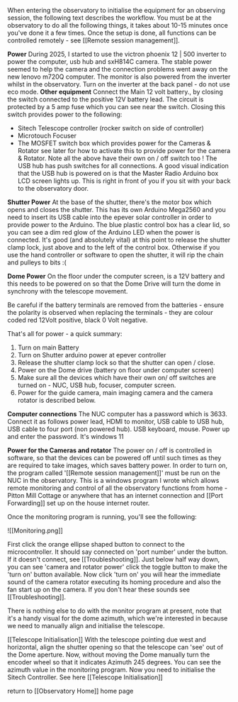 When entering the observatory to initialise the equipment for an observing session, the following text describes the workflow. You must be at the observatory to do all the following things, it takes about 10-15 minutes once you've done it a few times. Once the setup is done, all functions can be controlled remotely - see [[Remote session management]].

**Power**
During 2025, I started to use the victron phoenix 12 | 500 inverter to power the computer, usb hub and sxH814C camera. The stable power seemed to help the camera and the connection problems went away on the new lenovo m720Q computer. The monitor is also powered from the inverter whilst in the observatory. Turn on the inverter at the back panel - do not use eco mode.
**Other equipment**
Connect the Main 12 volt battery., by closing the switch connected to the positive 12V battery lead. The circuit is protected by a 5 amp fuse which you can see near the switch. Closing this switch provides power to the following:
 
- Sitech Telescope controller (rocker switch on side of controller)
- Microtouch Focuser
- The MOSFET switch box which provides power for the Cameras & Rotator see later for how to activate this to provide power for the camera & Rotator.
Note all the above have their own on / off switch too !
The USB hub has  push switches for all connections. A good visual indication that the USB  hub is powered on is that the Master Radio Arduino box LCD screen lights up. This is right in front of you if you sit with your back to the observatory door.

**Shutter Power**
At the base of the shutter, there's the motor box which opens and closes the shutter. This has its own Arduino Mega2560 and you need to insert its USB cable into the epever solar controller in order to provide power to the Arduino. The blue plastic control box has a clear lid, so you can see a dim red glow of the Arduino LED when the power is connected. It's good (and absolutely vital) at this point to release the shutter clamp lock, just above and to the left of the control box. Otherwise if you use the hand controller or software to open the shutter, it will rip the chain and pulleys to bits :(

**Dome Power**
On the floor under the computer screen, is a 12V battery and this needs to be powered on so that the Dome Drive will turn the dome in synchrony with the telescope movement.

Be careful if the battery terminals are removed from the batteries - ensure the polarity is observed when replacing the terminals - they are colour coded red 12Volt positive, black 0 Volt negative.

That's all for power - a quick summary:
1. Turn on main Battery
2. Turn on Shutter arduino power at epever controller
3. Release the shutter clamp lock so that the shutter can open / close.
4. Power on the Dome drive (battery on floor under computer screen)
5. Make sure all the devices which have their own on/ off switches are turned on - NUC, USB hub, focuser, computer screen.
6. Power for the guide camera, main imaging camera and the camera rotator is described below.

**Computer connections**
The NUC computer has a password which is 3633. Connect it as follows power lead, HDMI to monitor, USB cable to USB hub, USB cable to four port (non powered hub). USB keyboard, mouse. Power up and enter the password. It's windows 11

**Power for the Cameras and rotator**
The power on / off is controlled in software, so that the devices can be powered off until such times as they are required to take images, which saves battery power. 
In order to turn on, the program called '[[Remote session management]]' must be run on the NUC in the observatory. This is a windows program I wrote which allows remote monitoring and control of all the observatory functions from home - Pitton Mill Cottage or anywhere that has an internet connection and [[Port Forwarding]] set up on the house internet router.

Once the monitoring program is running, you'll see the following:

![[Monitoring.png]]

First click the orange ellipse shaped button to connect to the microcontroller. It should say connected on 'port number' under the button. If it doesn't connect, see [[Troubleshooting]].
Just below half way down, you can see 'camera and rotator power' click the toggle button to make the 'turn on' button available. Now click 'turn on'  you will hear the immediate sound of the camera rotator executing its homing procedure and also the fan start up on the camera. If you don't hear these sounds see [[Troubleshooting]].

There is nothing else to do with the monitor program at present, note that it's a handy visual for the dome azimuth, which we're interested in because we need to manually align and initialise the telescope. 

[[Telescope Initialisation]]
With the telescope pointing due west and horizontal, align the shutter opening so that the telescope can 'see' out of the Dome aperture. Now, without moving the Dome manually turn the encoder wheel so that it indicates Azimuth 245 degrees. You can see the azimuth value in the monitoring program. Now you need to initialise the Sitech Controller. See here  [[Telescope Initialisation]]




return to [[Observatory Home]] home page
